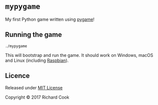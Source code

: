 # `mypygame`

My first Python game written using [pygame][pygame]!

## Running the game

```
./mypygame
```

This will bootstrap and run the game. It should work on Windows, macOS and Linux (including [Raspbian][raspbian]).

## Licence

Released under [MIT License][licence]

Copyright &copy; 2017 Richard Cook

[licence]: LICENSE
[pygame]: https://www.pygame.org/
[raspbian]: https://www.raspbian.org/
